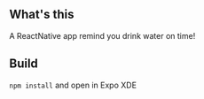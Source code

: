 ## What's this
A ReactNative app remind you drink water on time!
## Build
```npm install``` and open in Expo XDE